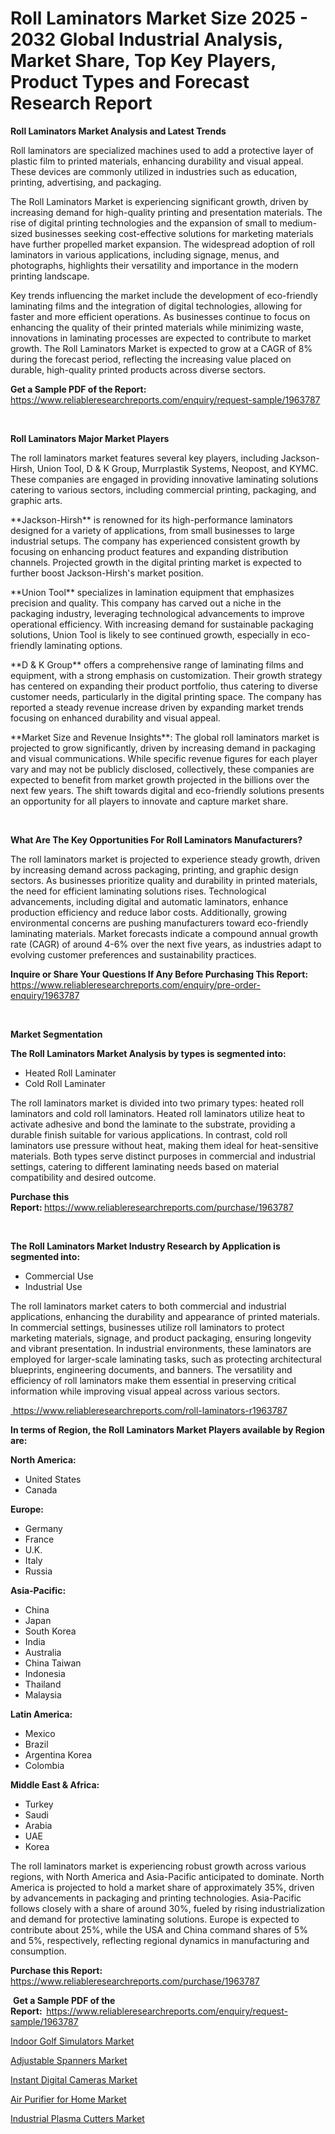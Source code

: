 <p><h1>Roll Laminators Market Size 2025 - 2032 Global Industrial Analysis, Market Share, Top Key Players, Product Types and Forecast Research Report</h1></p><p><strong>Roll Laminators Market Analysis and Latest Trends</strong></p>
<p><p>Roll laminators are specialized machines used to add a protective layer of plastic film to printed materials, enhancing durability and visual appeal. These devices are commonly utilized in industries such as education, printing, advertising, and packaging. </p><p>The Roll Laminators Market is experiencing significant growth, driven by increasing demand for high-quality printing and presentation materials. The rise of digital printing technologies and the expansion of small to medium-sized businesses seeking cost-effective solutions for marketing materials have further propelled market expansion. The widespread adoption of roll laminators in various applications, including signage, menus, and photographs, highlights their versatility and importance in the modern printing landscape.</p><p>Key trends influencing the market include the development of eco-friendly laminating films and the integration of digital technologies, allowing for faster and more efficient operations. As businesses continue to focus on enhancing the quality of their printed materials while minimizing waste, innovations in laminating processes are expected to contribute to market growth. The Roll Laminators Market is expected to grow at a CAGR of 8% during the forecast period, reflecting the increasing value placed on durable, high-quality printed products across diverse sectors.</p></p>
<p><strong>Get a Sample PDF of the Report:&nbsp;</strong> <a href="https://www.reliableresearchreports.com/enquiry/request-sample/1963787?utm_campaign=41&utm_medium=2&utm_source=Github&utm_content=ia&utm_term=21022025&utm_id=roll-laminators">https://www.reliableresearchreports.com/enquiry/request-sample/1963787</a></p>
<p>&nbsp;</p>
<p><strong>Roll Laminators Major Market Players</strong></p>
<p><p>The roll laminators market features several key players, including Jackson-Hirsh, Union Tool, D & K Group, Murrplastik Systems, Neopost, and KYMC. These companies are engaged in providing innovative laminating solutions catering to various sectors, including commercial printing, packaging, and graphic arts.</p><p>**Jackson-Hirsh** is renowned for its high-performance laminators designed for a variety of applications, from small businesses to large industrial setups. The company has experienced consistent growth by focusing on enhancing product features and expanding distribution channels. Projected growth in the digital printing market is expected to further boost Jackson-Hirsh's market position.</p><p>**Union Tool** specializes in lamination equipment that emphasizes precision and quality. This company has carved out a niche in the packaging industry, leveraging technological advancements to improve operational efficiency. With increasing demand for sustainable packaging solutions, Union Tool is likely to see continued growth, especially in eco-friendly laminating options.</p><p>**D & K Group** offers a comprehensive range of laminating films and equipment, with a strong emphasis on customization. Their growth strategy has centered on expanding their product portfolio, thus catering to diverse customer needs, particularly in the digital printing space. The company has reported a steady revenue increase driven by expanding market trends focusing on enhanced durability and visual appeal.</p><p>**Market Size and Revenue Insights**: The global roll laminators market is projected to grow significantly, driven by increasing demand in packaging and visual communications. While specific revenue figures for each player vary and may not be publicly disclosed, collectively, these companies are expected to benefit from market growth projected in the billions over the next few years. The shift towards digital and eco-friendly solutions presents an opportunity for all players to innovate and capture market share.</p></p>
<p>&nbsp;</p>
<p><strong>What Are The Key Opportunities For Roll Laminators Manufacturers?</strong></p>
<p><p>The roll laminators market is projected to experience steady growth, driven by increasing demand across packaging, printing, and graphic design sectors. As businesses prioritize quality and durability in printed materials, the need for efficient laminating solutions rises. Technological advancements, including digital and automatic laminators, enhance production efficiency and reduce labor costs. Additionally, growing environmental concerns are pushing manufacturers toward eco-friendly laminating materials. Market forecasts indicate a compound annual growth rate (CAGR) of around 4-6% over the next five years, as industries adapt to evolving customer preferences and sustainability practices.</p></p>
<p><strong>Inquire or Share Your Questions If Any Before Purchasing This Report:</strong> <a href="https://www.reliableresearchreports.com/enquiry/pre-order-enquiry/1963787?utm_campaign=41&utm_medium=2&utm_source=Github&utm_content=ia&utm_term=21022025&utm_id=roll-laminators">https://www.reliableresearchreports.com/enquiry/pre-order-enquiry/1963787</a></p>
<p>&nbsp;</p>
<p><strong>Market Segmentation</strong></p>
<p><strong>The Roll Laminators Market Analysis by types is segmented into:</strong></p>
<p><ul><li>Heated Roll Laminater</li><li>Cold Roll Laminater</li></ul></p>
<p><p>The roll laminators market is divided into two primary types: heated roll laminators and cold roll laminators. Heated roll laminators utilize heat to activate adhesive and bond the laminate to the substrate, providing a durable finish suitable for various applications. In contrast, cold roll laminators use pressure without heat, making them ideal for heat-sensitive materials. Both types serve distinct purposes in commercial and industrial settings, catering to different laminating needs based on material compatibility and desired outcome.</p></p>
<p><strong>Purchase this Report:&nbsp;</strong><a href="https://www.reliableresearchreports.com/purchase/1963787?utm_campaign=41&utm_medium=2&utm_source=Github&utm_content=ia&utm_term=21022025&utm_id=roll-laminators">https://www.reliableresearchreports.com/purchase/1963787</a></p>
<p>&nbsp;</p>
<p><strong>The Roll Laminators Market Industry Research by Application is segmented into:</strong></p>
<p><ul><li>Commercial Use</li><li>Industrial Use</li></ul></p>
<p><p>The roll laminators market caters to both commercial and industrial applications, enhancing the durability and appearance of printed materials. In commercial settings, businesses utilize roll laminators to protect marketing materials, signage, and product packaging, ensuring longevity and vibrant presentation. In industrial environments, these laminators are employed for larger-scale laminating tasks, such as protecting architectural blueprints, engineering documents, and banners. The versatility and efficiency of roll laminators make them essential in preserving critical information while improving visual appeal across various sectors.</p></p>
<p><a href="https://www.reliableresearchreports.com/roll-laminators-r1963787?utm_campaign=41&utm_medium=2&utm_source=Github&utm_content=ia&utm_term=21022025&utm_id=roll-laminators">&nbsp;https://www.reliableresearchreports.com/roll-laminators-r1963787</a></p>
<p><strong>In terms of Region, the Roll Laminators Market Players available by Region are:</strong></p>
<p>
    <p> <strong> North America: </strong>
        <ul>
            <li>United States</li>
            <li>Canada</li>
        </ul>
        </p> 
    <p> <strong> Europe: </strong>
        <ul>
            <li>Germany</li>
            <li>France</li>
            <li>U.K.</li>
            <li>Italy</li>
            <li>Russia</li>
        </ul>
        </p> 
    <p> <strong> Asia-Pacific: </strong>
        <ul>
            <li>China</li>
            <li>Japan</li>
            <li>South Korea</li>
            <li>India</li>
            <li>Australia</li>
            <li>China Taiwan</li>
            <li>Indonesia</li>
            <li>Thailand</li>
            <li>Malaysia</li>
        </ul>
        </p> 
    <p> <strong> Latin America: </strong>
        <ul>
            <li>Mexico</li>
            <li>Brazil</li>
            <li>Argentina Korea</li>
            <li>Colombia</li>
        </ul>
        </p> 
    <p> <strong> Middle East & Africa: </strong>
        <ul>
            <li>Turkey</li>
            <li>Saudi</li>
            <li>Arabia</li>
            <li>UAE</li>
            <li>Korea</li>
        </ul>
    </p>
    </p>
<p><p>The roll laminators market is experiencing robust growth across various regions, with North America and Asia-Pacific anticipated to dominate. North America is projected to hold a market share of approximately 35%, driven by advancements in packaging and printing technologies. Asia-Pacific follows closely with a share of around 30%, fueled by rising industrialization and demand for protective laminating solutions. Europe is expected to contribute about 25%, while the USA and China command shares of 5% and 5%, respectively, reflecting regional dynamics in manufacturing and consumption.</p></p>
<p><strong>Purchase this Report: </strong><a href="https://www.reliableresearchreports.com/purchase/1963787?utm_campaign=41&utm_medium=2&utm_source=Github&utm_content=ia&utm_term=21022025&utm_id=roll-laminators">https://www.reliableresearchreports.com/purchase/1963787</a></p>
<p>&nbsp;<strong>Get a Sample PDF of the Report:&nbsp;&nbsp;</strong><a href="https://www.reliableresearchreports.com/enquiry/request-sample/1963787?utm_campaign=41&utm_medium=2&utm_source=Github&utm_content=ia&utm_term=21022025&utm_id=roll-laminators">https://www.reliableresearchreports.com/enquiry/request-sample/1963787</a></p>
<p><strong></strong></p>
<p><p><a href="https://github.com/mqhayigurbaj/Market-Research-Report-List-1/blob/main/indoor-golf-simulators-market.md?utm_campaign=41&utm_medium=2&utm_source=Github&utm_content=ia&utm_term=21022025&utm_id=roll-laminators">Indoor Golf Simulators Market</a></p><p><a href="https://github.com/lefiobakali/Market-Research-Report-List-1/blob/main/adjustable-spanners-market.md?utm_campaign=41&utm_medium=2&utm_source=Github&utm_content=ia&utm_term=21022025&utm_id=roll-laminators">Adjustable Spanners Market</a></p><p><a href="https://github.com/kaloyhboosh/Market-Research-Report-List-1/blob/main/instant-digital-cameras-market.md?utm_campaign=41&utm_medium=2&utm_source=Github&utm_content=ia&utm_term=21022025&utm_id=roll-laminators">Instant Digital Cameras Market</a></p><p><a href="https://github.com/stickkinkel/Market-Research-Report-List-1/blob/main/air-purifier-for-home-market.md?utm_campaign=41&utm_medium=2&utm_source=Github&utm_content=ia&utm_term=21022025&utm_id=roll-laminators">Air Purifier for Home Market</a></p><p><a href="https://github.com/xalatieusope/Market-Research-Report-List-1/blob/main/industrial-plasma-cutters-market.md?utm_campaign=41&utm_medium=2&utm_source=Github&utm_content=ia&utm_term=21022025&utm_id=roll-laminators">Industrial Plasma Cutters Market</a></p></p>